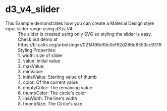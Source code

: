 # d3_v4_slider

<dt>This Example demonstrates how you can create a Material Design style input slider range using d3.js V4.</dt>
<dd>The slider is created using only SVG so styling the slider is easy.</dd>
<dd>Check out demo at https://bl.ocks.org/arbelzinger/0214f98df0c0ef92d286d6553cc931ff</dd>
<dd>Styling Properties:</dd>
<dd>1. width: size of slider</dd>
<dd>2. value: initial value</dd>
<dd>3. maxValue: </dd>
<dd>3. minValue: </dd>
<dd>3. initialValue:  Starting value of thumb</dd>
<dd>4. color: Of the current value</dd>
<dd>5. emptyColor: The remaining value</dd>
<dd>6. thumbColor: The circle's color</dd>
<dd>7. lineWidth: The line's width</dd>
<dd>8. thumbSize: The Circle's size</dd>

